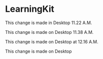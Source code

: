 # LearningKit

This change is made in Desktop 11.22 A.M. 

This change is made on Desktop 11.38 A.M.

This change is made on Desktop at 12.16 A.M. 

This change is made on Desktop 


